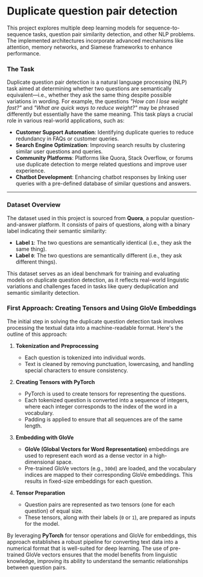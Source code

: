 # **Duplicate question pair detection**

This project explores multiple deep learning models for sequence-to-sequence tasks, question pair similarity detection, and other NLP problems. The implemented architectures incorporate advanced mechanisms like attention, memory networks, and Siamese frameworks to enhance performance.

### **The Task**  

Duplicate question pair detection is a natural language processing (NLP) task aimed at determining whether two questions are semantically equivalent—i.e., whether they ask the same thing despite possible variations in wording. For example, the questions *"How can I lose weight fast?"* and *"What are quick ways to reduce weight?"* may be phrased differently but essentially have the same meaning. This task plays a crucial role in various real-world applications, such as:  

- **Customer Support Automation**: Identifying duplicate queries to reduce redundancy in FAQs or customer queries.
- **Search Engine Optimization**: Improving search results by clustering similar user questions and queries.
- **Community Platforms**: Platforms like Quora, Stack Overflow, or forums use duplicate detection to merge related questions and improve user experience.
- **Chatbot Development**: Enhancing chatbot responses by linking user queries with a pre-defined database of similar questions and answers.
---

### **Dataset Overview**  

The dataset used in this project is sourced from **Quora**, a popular question-and-answer platform. It consists of pairs of questions, along with a binary label indicating their semantic similarity:  
- **Label `1`**: The two questions are semantically identical (i.e., they ask the same thing).  
- **Label `0`**: The two questions are semantically different (i.e., they ask different things).  

This dataset serves as an ideal benchmark for training and evaluating models on duplicate question detection, as it reflects real-world linguistic variations and challenges faced in tasks like query deduplication and semantic similarity detection.

### **First Approach: Creating Tensors and Using GloVe Embeddings**

The initial step in solving the duplicate question detection task involves processing the textual data into a machine-readable format. Here's the outline of this approach:

1. **Tokenization and Preprocessing**  
   - Each question is tokenized into individual words.  
   - Text is cleaned by removing punctuation, lowercasing, and handling special characters to ensure consistency.  

2. **Creating Tensors with PyTorch**  
   - PyTorch is used to create tensors for representing the questions.  
   - Each tokenized question is converted into a sequence of integers, where each integer corresponds to the index of the word in a vocabulary.  
   - Padding is applied to ensure that all sequences are of the same length.  

3. **Embedding with GloVe**  
   - **GloVe (Global Vectors for Word Representation)** embeddings are used to represent each word as a dense vector in a high-dimensional space.  
   - Pre-trained GloVe vectors (e.g., `300d`) are loaded, and the vocabulary indices are mapped to their corresponding GloVe embeddings. This results in fixed-size embeddings for each question.  

4. **Tensor Preparation**  
   - Question pairs are represented as two tensors (one for each question) of equal size.  
   - These tensors, along with their labels (`0` or `1`), are prepared as inputs for the model.

By leveraging **PyTorch** for tensor operations and GloVe for embeddings, this approach establishes a robust pipeline for converting text data into a numerical format that is well-suited for deep learning. The use of pre-trained GloVe vectors ensures that the model benefits from linguistic knowledge, improving its ability to understand the semantic relationships between question pairs.



